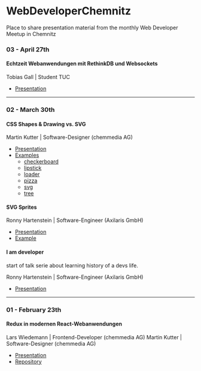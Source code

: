 # WebDeveloperChemnitz
Place to share presentation material from the monthly Web Developer Meetup in Chemnitz


### 03 - April 27th
#### Echtzeit Webanwendungen mit RethinkDB und Websockets
Tobias Gall | Student TUC
* [Presentation](https://github.com/martinkutter/WebDeveloperChemnitz/blob/master/03%20-%20April%2027th/Rethinkdb%20%26%20Websockets.pdf)


- - -
### 02 - March 30th
#### CSS Shapes & Drawing vs. SVG
Martin Kutter | Software-Designer (chemmedia AG)
* [Presentation](https://github.com/martinkutter/WebDeveloperChemnitz/blob/master/02%20-%20March%2030th/CSS%20Shapes/Presentation%20-%20CSS%20Shapes%20%26%20Drawing%20vs.%20SVG.pdf)
* [Examples](https://github.com/martinkutter/WebDeveloperChemnitz/blob/master/02%20-%20March%2030th/examples)
	* [checkerboard](https://htmlpreview.github.io/?https://github.com/martinkutter/WebDeveloperChemnitz/blob/master/02%20-%20March%2030th/examples/checkerboard/index.html)
	* [lipstick](https://htmlpreview.github.io/?https://github.com/martinkutter/WebDeveloperChemnitz/blob/master/02%20-%20March%2030th/examples/lipstick/index.html)
	* [loader](https://htmlpreview.github.io/?https://github.com/martinkutter/WebDeveloperChemnitz/blob/master/02%20-%20March%2030th/examples/loader/index.html)
	* [pizza](https://htmlpreview.github.io/?https://github.com/martinkutter/WebDeveloperChemnitz/blob/master/02%20-%20March%2030th/examples/pizza/index.html)
	* [svg](https://htmlpreview.github.io/?https://github.com/martinkutter/WebDeveloperChemnitz/blob/master/02%20-%20March%2030th/examples/svg/index.html)
	* [tree](https://htmlpreview.github.io/?https://github.com/martinkutter/WebDeveloperChemnitz/blob/master/02%20-%20March%2030th/examples/tree/index.html)

#### SVG Sprites
Ronny Hartenstein | Software-Engineer (Axilaris GmbH)
* [Presentation](https://github.com/martinkutter/WebDeveloperChemnitz/blob/master/02%20-%20March%2030th/SVG%20Sprites/Presentation%20-%20SVG%20Sprites%20in%20a%20nutshell.pdf)
* [Example](http://blog.rh-flow.de/svg-sprites-demo/index.html)


#### I am developer
start of talk serie about learning history of a devs life.

Ronny Hartenstein | Software-Engineer (Axilaris GmbH)
* [Presentation](https://github.com/martinkutter/WebDeveloperChemnitz/blob/master/02%20-%20March%2030th/I%20am%20developer/Presentation%20-%20I%20am%20developer%20I%20have%20no%20life%20-%20Meine%20Lern-Historie.pdf)


- - -
### 01 - February 23th
#### Redux in modernen React-Webanwendungen
Lars Wiedemann | Frontend-Developer (chemmedia AG)
Martin Kutter | Software-Designer (chemmedia AG)
* [Presentation](https://github.com/martinkutter/WebDeveloperChemnitz/blob/master/01%20-%20February%2023th/Presentation%20-%20REDUX%20in%20modernen%20Webanwendungen.pdf)
* [Repository](https://github.com/gernsdorfer/react-shop)